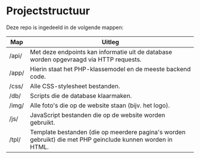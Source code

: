 # Projectstructuur

Deze repo is ingedeeld in de volgende mappen:

|  Map  | Uitleg |
| ----- | ------ |
| /api/ | Met deze endpoints kan informatie uit de database worden opgevraagd via HTTP requests. |
| /app/ | Hierin staat het PHP-klassemodel en de meeste backend code. |
| /css/ | Alle CSS-stylesheet bestanden. |
| /db/  | Scripts die de database klaarmaken. |
| /img/ | Alle foto's die op de website staan (bijv. het logo). |
| /js/  | JavaScript bestanden die op de website worden gebruikt. |
| /tpl/ | Template bestanden (die op meerdere pagina's worden gebruikt) die met PHP geinclude kunnen worden in HTML. |
